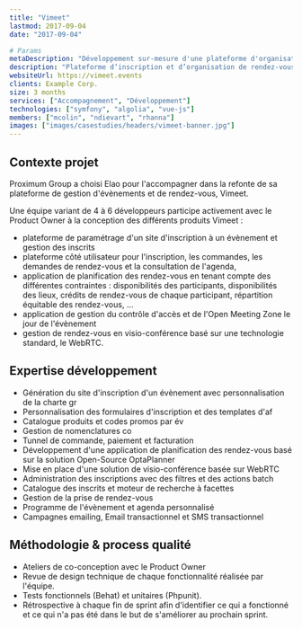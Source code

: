 ```yaml
---
title: "Vimeet"
lastmod: 2017-09-04
date: "2017-09-04"

# Params
metaDescription: "Développement sur-mesure d'une plateforme d'organisation de rendez-vous (Symfony, ElasticSearch, Vue.js, WebRTC, OptaPlanner...)"
description: "Plateforme d’inscription et d’organisation de rendez-vous."
websiteUrl: https://vimeet.events
clients: Example Corp.
size: 3 months
services: ["Accompagnement", "Développement"]
technologies: ["symfony", "algolia", "vue-js"]
members: ["mcolin", "ndievart", "rhanna"]
images: ["images/casestudies/headers/vimeet-banner.jpg"]
---
```

## Contexte projet

Proximum Group a choisi Elao pour l'accompagner dans la refonte de sa plateforme de gestion d'évènements et de rendez-vous, Vimeet.

Une équipe variant de 4 à 6 développeurs participe activement avec le Product Owner à la conception des différents produits Vimeet :

* plateforme de paramétrage d'un site d'inscription à un évènement et gestion des inscrits
* plateforme côté utilisateur pour l'inscription, les commandes, les demandes de rendez-vous et la consultation de l'agenda,
* application de planification des rendez-vous en tenant compte des différentes contraintes : disponibilités des participants, disponibilités des lieux, crédits de rendez-vous de chaque participant, répartition équitable des rendez-vous, ...
* application de gestion du contrôle d'accès et de l'Open Meeting Zone le jour de l'évènement
* gestion de rendez-vous en visio-conférence basé sur une technologie standard, le WebRTC.

## Expertise développement

* Génération du site d'inscription d'un évènement avec personnalisation de la charte gr
* Personnalisation des formulaires d'inscription et des templates d'af
* Catalogue produits et codes promos par év
* Gestion de nomenclatures co
* Tunnel de commande, paiement et facturation
* Développement d'une application de planification des rendez-vous basé sur la solution Open-Source OptaPlanner
* Mise en place d'une solution de visio-conférence basée sur WebRTC
* Administration des inscriptions avec des filtres et des actions batch
* Catalogue des inscrits et moteur de recherche à facettes
* Gestion de la prise de rendez-vous
* Programme de l'évènement et agenda personnalisé
* Campagnes emailing, Email transactionnel et SMS transactionnel

## Méthodologie & process qualité

* Ateliers de co-conception avec le Product Owner
* Revue de design technique de chaque fonctionnalité réalisée par l'équipe.
* Tests fonctionnels (Behat) et unitaires (Phpunit).
* Rétrospective à chaque fin de sprint afin d'identifier ce qui a fonctionné et ce qui n'a pas été dans le but de s'améliorer au prochain sprint.
